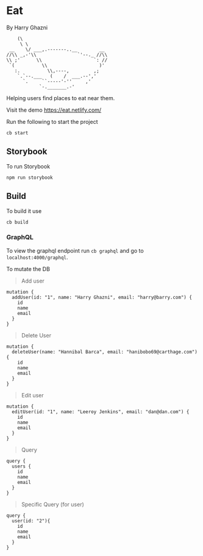 # Eat
By Harry Ghazni
```
    (\
     \ \
 __    \/ ___,.-------..__        __
//\\ _,-'\\               `'--._ //\\
\\ ;'      \\                   `: //
 `(          \\                   )'
   :.          \\,----,         ,;
    `.`--.___   (    /  ___.--','
      `.     ``-----'-''     ,'
            `-._______.-'
```
Helping users find places to eat near them.

Visit the demo
https://eat.netlify.com/


Run the following to start the project

```
cb start
```
## Storybook
To run Storybook
```
npm run storybook
```

## Build
To build it use

```
cb build
```

### GraphQL
To view the graphql endpoint run `cb graphql` and go to `localhost:4000/graphql`.

To mutate the DB

>Add user
```
mutation {
  addUser(id: "1", name: "Harry Ghazni", email: "harry@barry.com") {
    id
    name
    email
  }
}
```

>Delete User
```
mutation {
  deleteUser(name: "Hannibal Barca", email: "hanibobo69@carthage.com") {
    id
    name
    email
  }
}
```

>Edit user
```
mutation {
  editUser(id: "1", name: "Leeroy Jenkins", email: "dan@dan.com") {
    id
    name
    email
  }
}
```

>Query
```
query {
  users {
    id
    name
    email
  }
}
```

>Specific Query (for user)
```
query {
  user(id: "2"){
    id
    name
    email
  }
}
```